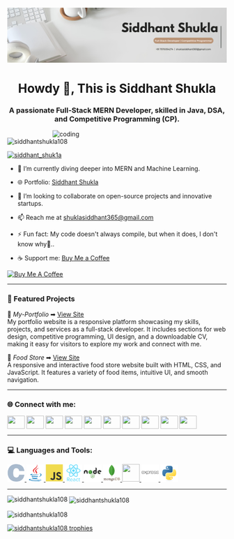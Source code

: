 ![logo](https://github.com/siddhantshukla108/siddhantshukla108/blob/main/cp%20(1).jpeg)

<h1 align="center">Howdy 👋, This is Siddhant Shukla</h1>
<h3 align="center">A passionate Full-Stack MERN Developer, skilled in Java, DSA, and Competitive Programming (CP).</h3>

<img align="right" alt="coding" width="400" src="https://user-images.githubusercontent.com/55389276/140866485-8fb1c876-9a8f-4d6a-98dc-08c4981eaf70.gif">

<p align="left"> <img src="https://komarev.com/ghpvc/?username=siddhantshukla108&label=Profile%20views&color=0e75b6&style=flat" alt="siddhantshukla108" /> </p>

<p align="left"> <a href="https://x.com/siddhant_shuk1a" target="blank"><img src="https://img.shields.io/twitter/follow/siddhantshukla108?logo=twitter&style=for-the-badge" alt="siddhant_shuk1a" /></a> </p>

- 🔭 I’m currently diving deeper into MERN and Machine Learning.  

- 🌐 Portfolio: [Siddhant Shukla](https://siddhantshukla-portfolio.netlify.app/)  

- 👯 I’m looking to collaborate on open-source projects and innovative startups.  

- 📫 Reach me at shuklasiddhant365@gmail.com  

- ⚡ Fun fact: My code doesn't always compile, but when it does, I don't know why🧐.. 

- ☕ Support me: [Buy Me a Coffee](https://www.buymeacoffee.com/siddhantshukla)

<a href="https://www.buymeacoffee.com/siddhantshukla" target="_blank"><img src="https://cdn.buymeacoffee.com/buttons/default-orange.png" alt="Buy Me A Coffee" height="40" width="170"></a>

---

<h3 align="left">🌟 Featured Projects</h3>

🎯 *My-Portfolio* ➡ [View Site](https://siddhantshukla-portfolio.netlify.app)  
My portfolio website is a responsive platform showcasing my skills, projects, and services as a full-stack developer. It includes sections for web design, competitive programming, UI design, and a downloadable CV, making it easy for visitors to explore my work and connect with me.

🎯 *Food Store* ➡ [View Site](https://siddhantshukla108.github.io/Food-Store/)  
A responsive and interactive food store website built with HTML, CSS, and JavaScript. It features a variety of food items, intuitive UI, and smooth navigation.

---

<h3 align="left">🌐 Connect with me:</h3>
<p align="left">
<a href="https://x.com/siddhant_shuk1a" target="blank"><img align="center" src="https://raw.githubusercontent.com/rahuldkjain/github-profile-readme-generator/master/src/images/icons/Social/twitter.svg" height="30" width="40" /></a>
<a href="https://www.linkedin.com/in/siddhant-shukla108/" target="blank"><img align="center" src="https://raw.githubusercontent.com/rahuldkjain/github-profile-readme-generator/master/src/images/icons/Social/linked-in-alt.svg" height="30" width="40" /></a>
<a href="https://fb.com/siddhant.shukla" target="blank"><img align="center" src="https://raw.githubusercontent.com/rahuldkjain/github-profile-readme-generator/master/src/images/icons/Social/facebook.svg" height="30" width="40" /></a>
<a href="https://instagram.com/daringadi" target="blank"><img align="center" src="https://raw.githubusercontent.com/rahuldkjain/github-profile-readme-generator/master/src/images/icons/Social/instagram.svg" height="30" width="40" /></a>
<a href="https://www.youtube.com/@reel_is_real" target="blank"><img align="center" src="https://raw.githubusercontent.com/rahuldkjain/github-profile-readme-generator/master/src/images/icons/Social/youtube.svg" height="30" width="40" /></a>
<a href="https://www.codechef.com/users/siddhantshu108" target="blank"><img align="center" src="https://cdn.jsdelivr.net/npm/simple-icons@3.1.0/icons/codechef.svg" height="30" width="40" /></a>
<a href="https://www.hackerrank.com/shuklasiddhant31" target="blank"><img align="center" src="https://raw.githubusercontent.com/rahuldkjain/github-profile-readme-generator/master/src/images/icons/Social/hackerrank.svg" height="30" width="40" /></a>
<a href="https://codeforces.com/profile/siddhantshukla108" target="blank"><img align="center" src="https://raw.githubusercontent.com/rahuldkjain/github-profile-readme-generator/master/src/images/icons/Social/codeforces.svg" height="30" width="40" /></a>
<a href="https://leetcode.com/u/siddhantshukla108/" target="blank"><img align="center" src="https://raw.githubusercontent.com/rahuldkjain/github-profile-readme-generator/master/src/images/icons/Social/leet-code.svg" height="30" width="40" /></a>
<a href="https://discord.com/channels/@me" target="blank"><img align="center" src="https://raw.githubusercontent.com/rahuldkjain/github-profile-readme-generator/master/src/images/icons/Social/discord.svg" height="30" width="40" /></a>
</p>

---

<h3 align="left">💻 Languages and Tools:</h3>
<p align="left">
<a href="https://www.cprogramming.com/" target="_blank"> <img src="https://raw.githubusercontent.com/devicons/devicon/master/icons/c/c-original.svg" width="40" height="40"/> </a>
<a href="https://www.java.com" target="_blank"> <img src="https://raw.githubusercontent.com/devicons/devicon/master/icons/java/java-original.svg" width="40" height="40"/> </a>
<a href="https://developer.mozilla.org/en-US/docs/Web/JavaScript" target="_blank"> <img src="https://raw.githubusercontent.com/devicons/devicon/master/icons/javascript/javascript-original.svg" width="40" height="40"/> </a>
<a href="https://reactjs.org/" target="_blank"> <img src="https://raw.githubusercontent.com/devicons/devicon/master/icons/react/react-original-wordmark.svg" width="40" height="40"/> </a>
<a href="https://nodejs.org" target="_blank"> <img src="https://raw.githubusercontent.com/devicons/devicon/master/icons/nodejs/nodejs-original-wordmark.svg" width="40" height="40"/> </a>
<a href="https://www.mongodb.com/" target="_blank"> <img src="https://raw.githubusercontent.com/devicons/devicon/master/icons/mongodb/mongodb-original-wordmark.svg" width="40" height="40"/> </a>
<a href="https://tailwindcss.com/" target="_blank"> <img src="https://www.vectorlogo.zone/logos/tailwindcss/tailwindcss-icon.svg" width="40" height="40"/> </a>
<a href="https://expressjs.com" target="_blank"> <img src="https://raw.githubusercontent.com/devicons/devicon/master/icons/express/express-original-wordmark.svg" width="40" height="40"/> </a>
<a href="https://www.python.org" target="_blank"> <img src="https://raw.githubusercontent.com/devicons/devicon/master/icons/python/python-original.svg" width="40" height="40"/> </a>
</p>

---

<p><img align="left" src="https://github-readme-stats.vercel.app/api/top-langs?username=siddhantshukla108&show_icons=true&locale=en&layout=compact" alt="siddhantshukla108" /></p>

<p>&nbsp;<img align="center" src="https://github-readme-stats.vercel.app/api?username=siddhantshukla108&show_icons=true&locale=en" alt="siddhantshukla108" /></p>

<p><img align="center" src="https://github-readme-streak-stats.herokuapp.com/?user=siddhantshukla108&" alt="siddhantshukla108" /></p>

<p align="left"> 
  <a href="https://github.com/ryo-ma/github-profile-trophy">
    <img src="https://github-profile-trophy.vercel.app/?username=siddhantshukla108&theme=gruvbox&no-frame=true&title=Stars,Followers,Commit,Issues,PullRequest,Repositories,Contributions" alt="siddhantshukla108 trophies" />
  </a> 
</p>
